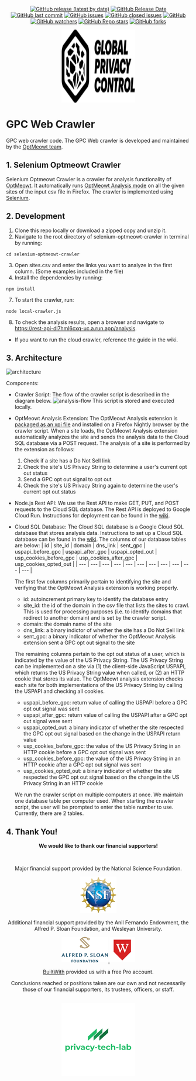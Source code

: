 <p align="center">
  <a href="https://github.com/privacy-tech-lab/gpc-web-crawler/releases"><img alt="GitHub release (latest by date)" src="https://img.shields.io/github/v/release/privacy-tech-lab/gpc-web-crawler"></a>
  <a href="https://github.com/privacy-tech-lab/gpc-web-crawler/releases"><img alt="GitHub Release Date" src="https://img.shields.io/github/release-date/privacy-tech-lab/gpc-web-crawler"></a>
  <a href="https://github.com/privacy-tech-lab/gpc-web-crawler/commits/main"><img alt="GitHub last commit" src="https://img.shields.io/github/last-commit/privacy-tech-lab/gpc-web-crawler"></a>
  <a href="https://github.com/privacy-tech-lab/gpc-web-crawler/issues"><img alt="GitHub issues" src="https://img.shields.io/github/issues-raw/privacy-tech-lab/gpc-web-crawler"></a>
  <a href="https://github.com/privacy-tech-lab/gpc-web-crawler/issues?q=is%3Aissue+is%3Aclosed"><img alt="GitHub closed issues" src="https://img.shields.io/github/issues-closed-raw/privacy-tech-lab/gpc-web-crawler"></a>
  <a href="https://github.com/privacy-tech-lab/gpc-web-crawler/blob/main/LICENSE.md"><img alt="GitHub" src="https://img.shields.io/github/license/privacy-tech-lab/gpc-web-crawler"></a>
  <a href="https://github.com/privacy-tech-lab/gpc-web-crawler/watchers"><img alt="GitHub watchers" src="https://img.shields.io/github/watchers/privacy-tech-lab/gpc-web-crawler?style=social"></a>
  <a href="https://github.com/privacy-tech-lab/gpc-web-crawler/stargazers"><img alt="GitHub Repo stars" src="https://img.shields.io/github/stars/privacy-tech-lab/gpc-web-crawler?style=social"></a>
  <a href="https://github.com/privacy-tech-lab/gpc-web-crawler/network/members"><img alt="GitHub forks" src="https://img.shields.io/github/forks/privacy-tech-lab/gpc-web-crawler?style=social"></a>
</p>

<p align="center">
  <a href="https://privacytechlab.org/"><img src="./gpc-logo-small-black.svg" width="200px" height="200px" alt="OptMeowt logo"></a>
</p>

# GPC Web Crawler

GPC web crawler code. The GPC Web crawler is developed and maintained by the [OptMeowt team](https://github.com/privacy-tech-lab/gpc-optmeowt#optmeowt-).

## 1. Selenium Optmeowt Crawler

Selenium Optmeowt Crawler is a crawler for analysis functionality of [OptMeowt](https://github.com/privacy-tech-lab/gpc-web-crawler). It automatically runs [OptMeowt Analysis mode](https://github.com/privacy-tech-lab/gpc-optmeowt/tree/v4.0.1/#4-analysis-mode-firefox-only) on all the given sites of the input csv file in Firefox. The crawler is implemented using [Selenium](https://www.selenium.dev/).

## 2. Development

1. Clone this repo locally or download a zipped copy and unzip it.
2. Navigate to the root directory of selenium-optmeowt-crawler in terminal by running:

```console
cd selenium-optmeowt-crawler
```

3. Open sites.csv and enter the links you want to analyze in the first column. (Some examples included in the file)
4. Install the dependencies by running:

```console
npm install
```

7. To start the crawler, run:

```console
node local-crawler.js
```

8. To check the analysis results, open a browser and navigate to https://rest-api-dl7hml6cxq-uc.a.run.app/analysis.

- If you want to run the cloud crawler, reference the guide in the wiki.

## 3. Architecture

![architecture](https://user-images.githubusercontent.com/40359590/230727149-bbfc0b06-38a3-4ee1-8be7-a113938da224.png)

Components:

- Crawler Script:
  The flow of the crawler script is described in the diagram below.
  ![analysis-flow](https://user-images.githubusercontent.com/40359590/230727730-73ffc349-a7b6-4407-9958-f2583f2ecb2d.png)
  This script is stored and executed locally.

- OptMeowt Analysis Extension:
  The OptMeowt Analysis extension is [packaged as an xpi file](https://github.com/privacy-tech-lab/gpc-web-crawler/wiki/Pack-Extension-in-XPI-Format) and installed on a Firefox Nightly browser by the crawler script. When a site loads, the OptMeowt Analysis extension automatically analyzes the site and sends the analysis data to the Cloud SQL database via a POST request. The analysis of a site is performed by the extension as follows:

  1. Check if a site has a Do Not Sell link
  2. Check the site's US Privacy String to determine a user's current opt out status
  3. Send a GPC opt out signal to opt out
  4. Check the site's US Privacy String again to determine the user's current opt out status

- Node.js Rest API:
  We use the Rest API to make GET, PUT, and POST requests to the Cloud SQL database. The Rest API is deployed to Google Cloud Run. Instructions for deployment can be found in the [wiki](https://github.com/privacy-tech-lab/gpc-web-crawler/wiki/Google-Cloud-REST-API-Deployment).

- Cloud SQL Database:
  The Cloud SQL database is a Google Cloud SQL database that stores analysis data. Instructions to set up a Cloud SQL database can be found in the [wiki](https://github.com/privacy-tech-lab/gpc-web-crawler/wiki/Google-Cloud-MySQL-Configurations). The columns of our database tables are below:
  | id | site_id | domain | dns_link | sent_gpc | uspapi_before_gpc | uspapi_after_gpc | uspapi_opted_out | usp_cookies_before_gpc | usp_cookies_after_gpc | usp_cookies_opted_out |
  | --- | --- | --- | --- | --- | --- | --- | --- | --- | --- | --- |

  The first few columns primarily pertain to identifying the site and verifying that the OptMeowt Analysis extension is working properly.

  - id: autoincrement primary key to identify the database entry
  - site_id: the id of the domain in the csv file that lists the sites to crawl. This is used for processing purposes (i.e. to identify domains that redirect to another domain) and is set by the crawler script.
  - domain: the domain name of the site
  - dns_link: a binary indictor of whether the site has a Do Not Sell link
  - sent_gpc: a binary indicator of whether the OptMeowt Analysis extension sent a GPC opt out signal to the site

  The remaining columns pertain to the opt out status of a user, which is indicated by the value of the US Privacy String. The US Privacy String can be implemented on a site via (1) the client-side JavaScript USPAPI, which returns the US Privacy String value when called, or (2) an HTTP cookie that stores its value. The OptMeowt analysis extension checks each site for both implementations of the US Privacy String by calling the USPAPI and checking all cookies.

  - uspapi_before_gpc: return value of calling the USPAPI before a GPC opt out signal was sent
  - uspapi_after_gpc: return value of calling the USPAPI after a GPC opt out signal were sent
  - uspapi_opted_out: a binary indicator of whether the site respected the GPC opt out signal based on the change in the USPAPI return value
  - usp_cookies_before_gpc: the value of the US Privacy String in an HTTP cookie before a GPC opt out signal was sent
  - usp_cookies_before_gpc: the value of the US Privacy String in an HTTP cookie after a GPC opt out signal was sent
  - usp_cookies_opted_out: a binary indicator of whether the site respected the GPC opt out signal based on the change in the US Privacy String in an HTTP cookie

  We run the crawler script on multiple computers at once. We maintain one database table per computer used. When starting the crawler script, the user will be prompted to enter the table number to use. Currently, there are 2 tables.

## 4. Thank You!

<p align="center"><strong>We would like to thank our financial supporters!</strong></p><br>

<p align="center">Major financial support provided by the National Science Foundation.</p>

<p align="center">
  <a href="https://nsf.gov/awardsearch/showAward?AWD_ID=2055196">
    <img class="img-fluid" src="./nsf.png" height="100px" alt="National Science Foundation Logo">
  </a>
</p>

<p align="center">Additional financial support provided by the Anil Fernando Endowment, the Alfred P. Sloan Foundation, and Wesleyan University.</p>

<p align="center">
  <a href="https://sloan.org/grant-detail/9631">
    <img class="img-fluid" src="./sloan_logo.jpg" height="70px" alt="Sloan Foundation Logo">
  </a>
  <a href="https://www.wesleyan.edu/mathcs/cs/index.html">
    <img class="img-fluid" src="./wesleyan_shield.png" height="70px" alt="Wesleyan University Logo">
  </a>
</p>

<p align="center"><a href="https://builtwith.com/">BuiltWith</a> provided us with a free Pro account.</p>

<p align="center">Conclusions reached or positions taken are our own and not necessarily those of our financial supporters, its trustees, officers, or staff.</p>

##

<p align="center">
  <a href="https://privacytechlab.org/"><img src="./plt_logo.png" width="200px" height="200px" alt="privacy-tech-lab logo"></a>
<p>
